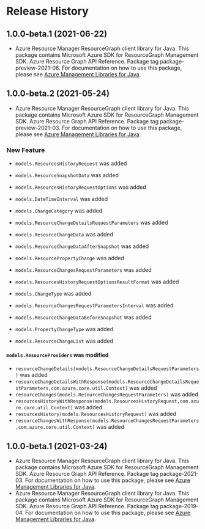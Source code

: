 # Release History

## 1.0.0-beta.1 (2021-06-22)

- Azure Resource Manager ResourceGraph client library for Java. This package contains Microsoft Azure SDK for ResourceGraph Management SDK. Azure Resource Graph API Reference. Package tag package-preview-2021-06. For documentation on how to use this package, please see [Azure Management Libraries for Java](https://aka.ms/azsdk/java/mgmt).

## 1.0.0-beta.2 (2021-05-24)

- Azure Resource Manager ResourceGraph client library for Java. This package contains Microsoft Azure SDK for ResourceGraph Management SDK. Azure Resource Graph API Reference. Package tag package-preview-2021-03. For documentation on how to use this package, please see [Azure Management Libraries for Java](https://aka.ms/azsdk/java/mgmt).

### New Feature

* `models.ResourcesHistoryRequest` was added

* `models.ResourceSnapshotData` was added

* `models.ResourcesHistoryRequestOptions` was added

* `models.DateTimeInterval` was added

* `models.ChangeCategory` was added

* `models.ResourceChangeDetailsRequestParameters` was added

* `models.ResourceChangeData` was added

* `models.ResourceChangeDataAfterSnapshot` was added

* `models.ResourcePropertyChange` was added

* `models.ResourceChangesRequestParameters` was added

* `models.ResourcesHistoryRequestOptionsResultFormat` was added

* `models.ChangeType` was added

* `models.ResourceChangesRequestParametersInterval` was added

* `models.ResourceChangeDataBeforeSnapshot` was added

* `models.PropertyChangeType` was added

* `models.ResourceChangeList` was added

#### `models.ResourceProviders` was modified

* `resourceChangeDetails(models.ResourceChangeDetailsRequestParameters)` was added
* `resourceChangeDetailsWithResponse(models.ResourceChangeDetailsRequestParameters,com.azure.core.util.Context)` was added
* `resourceChanges(models.ResourceChangesRequestParameters)` was added
* `resourcesHistoryWithResponse(models.ResourcesHistoryRequest,com.azure.core.util.Context)` was added
* `resourcesHistory(models.ResourcesHistoryRequest)` was added
* `resourceChangesWithResponse(models.ResourceChangesRequestParameters,com.azure.core.util.Context)` was added

## 1.0.0-beta.1 (2021-03-24)

- Azure Resource Manager ResourceGraph client library for Java. This package contains Microsoft Azure SDK for ResourceGraph Management SDK. Azure Resource Graph API Reference. Package tag package-2021-03. For documentation on how to use this package, please see [Azure Management Libraries for Java](https://aka.ms/azsdk/java/mgmt).
- Azure Resource Manager ResourceGraph client library for Java. This package contains Microsoft Azure SDK for ResourceGraph Management SDK. Azure Resource Graph API Reference. Package tag package-2019-04. For documentation on how to use this package, please see [Azure Management Libraries for Java](https://aka.ms/azsdk/java/mgmt).

